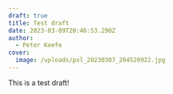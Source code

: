 ```yaml
---
draft: true
title: Test draft
date: 2023-03-09T20:46:53.290Z
author:
  - Peter Keefe
cover:
  image: /uploads/pxl_20230307_204520922.jpg
---
```

T﻿his is a test draft!